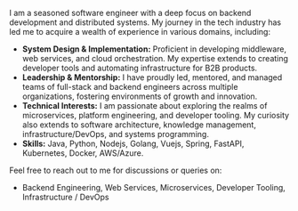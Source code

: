 I am a seasoned software engineer with a deep focus on backend development and distributed systems. My journey in the tech industry has led me to acquire a wealth of experience in various domains, including:
- **System Design & Implementation:** Proficient in developing middleware, web services, and cloud orchestration. My expertise extends to creating developer tools and automating infrastructure for B2B products.
- **Leadership & Mentorship:** I have proudly led, mentored, and managed teams of full-stack and backend engineers across multiple organizations, fostering environments of growth and innovation.
- **Technical Interests:** I am passionate about exploring the realms of microservices, platform engineering, and developer tooling. My curiosity also extends to software architecture, knowledge management, infrastructure/DevOps, and systems programming.
- **Skills:** Java, Python, Nodejs, Golang, Vuejs, Spring, FastAPI, Kubernetes, Docker, AWS/Azure.

<!-- ### Currently Exploring 🌱
- Building a Distributed Load Balancer
- MIT 6.824 Labs - Distributed Systems
-->

Feel free to reach out to me for discussions or queries on:
- Backend Engineering, Web Services, Microservices, Developer Tooling, Infrastructure / DevOps
